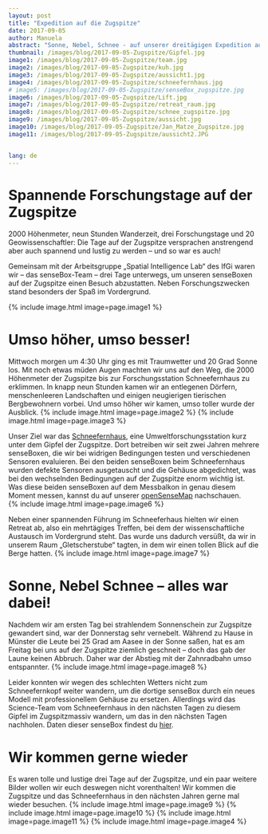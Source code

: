 ```yaml
---
layout: post
title: "Expedition auf die Zugspitze"
date: 2017-09-05
author: Manuela
abstract: "Sonne, Nebel, Schnee - auf unserer dreitägigen Expedition auf die Zugspitze war einfach alles dabei. Und der Spaß kam dabei nicht zu kurz."
thumbnail: /images/blog/2017-09-05-Zugspitze/Gipfel.jpg
image1: /images/blog/2017-09-05-Zugspitze/team.jpg
image2: /images/blog/2017-09-05-Zugspitze/kuh.jpg
image3: /images/blog/2017-09-05-Zugspitze/aussicht1.jpg
image4: /images/blog/2017-09-05-Zugspitze/schneefernhaus.jpg
# image5: /images/blog/2017-09-05-Zugspitze/senseBox_zugspitze.jpg
image6: /images/blog/2017-09-05-Zugspitze/Lift.jpg
image7: /images/blog/2017-09-05-Zugspitze/retreat_raum.jpg
image8: /images/blog/2017-09-05-Zugspitze/schnee_zugspitze.jpg
image9: /images/blog/2017-09-05-Zugspitze/aussicht.jpg
image10: /images/blog/2017-09-05-Zugspitze/Jan_Matze_Zugspitze.jpg
image11: /images/blog/2017-09-05-Zugspitze/aussicht2.JPG


lang: de
---
```

Spannende Forschungstage auf der Zugspitze
============
2000 Höhenmeter, neun Stunden Wanderzeit, drei Forschungstage und 20 Geowissenschaftler: Die Tage auf der Zugspitze versprachen anstrengend aber auch spannend und lustig zu werden – und so war es auch!

Gemeinsam mit der Arbeitsgruppe „Spatial Intelligence Lab“ des IfGi waren wir – das senseBox-Team – drei Tage unterwegs, um unseren senseBoxen auf der Zugspitze einen Besuch abzustatten. Neben Forschungszwecken stand besonders der Spaß im Vordergrund.

{% include image.html image=page.image1 %}


Umso höher, umso besser!
============
Mittwoch morgen um 4:30 Uhr ging es  mit Traumwetter und 20 Grad Sonne los. Mit noch etwas müden Augen machten wir uns auf den Weg, die 2000 Höhenmeter der Zugspitze bis zur Forschungsstation Schneefernhaus zu erklimmen. In knapp neun Stunden kamen wir an entlegenen Dörfern, menschenleeren Landschaften und einigen neugierigen tierischen Bergbewohnern vorbei. Und umso höher wir kamen, umso toller wurde der Ausblick.
{% include image.html image=page.image2 %}
{% include image.html image=page.image3 %}

Unser Ziel war das <a href="http://www.schneefernerhaus.de/startseite.html">Schneefernhaus</a>, eine Umweltforschungsstation kurz unter dem Gipfel der Zugspitze. Dort betreiben wir seit zwei Jahren mehrere senseBoxen, die wir bei widrigen Bedingungen testen und verschiedenen Sensoren evaluieren. Bei den beiden senseBoxen beim Schneefernhaus wurden defekte Sensoren ausgetauscht und die Gehäuse abgedichtet, was bei den wechselnden Bedingungen auf der Zugspitze enorm wichtig ist.  Was diese beiden senseBoxen auf dem Messbalkon in genau diesem Moment messen, kannst du auf unserer <a href="https://opensensemap.org/explore/55a3a864a807ade00fc7d5ce">openSenseMap</a> nachschauen.  
{% include image.html image=page.image6 %}

Neben einer spannenden Führung im Schneeferhaus hielten wir einen Retreat ab, also ein mehrtägiges Treffen, bei dem der wissenschaftliche Austausch im Vordergrund steht. Das wurde uns dadurch versüßt, da wir in unserem Raum „Gletscherstube“ tagten, in dem wir einen tollen Blick auf die Berge hatten.
{% include image.html image=page.image7 %}


Sonne, Nebel Schnee – alles war dabei!
============
Nachdem wir am ersten Tag bei strahlendem Sonnenschein zur Zugspitze gewandert sind, war der Donnerstag sehr vernebelt. Während zu Hause in Münster die Leute bei 25 Grad am Aasee in der Sonne saßen, hat es am Freitag bei uns auf der Zugspitze ziemlich geschneit – doch das gab der Laune keinen Abbruch. Daher war der Abstieg mit der Zahnradbahn umso entspannter.
{% include image.html image=page.image8 %}

Leider konnten wir wegen des schlechten Wetters nicht zum Schneefernkopf weiter wandern, um die dortige senseBox durch ein neues Modell mit professionellem Gehäuse zu ersetzen. Allerdings wird das Science-Team vom Schneefernhaus in den nächsten Tagen zu diesem Gipfel im Zugspitzmassiv wandern, um das in den nächsten Tagen nachholen. Daten dieser senseBox findest du <a href="https://opensensemap.org/explore/561ce8acb3de1fe005d3d7bf">hier</a>.

Wir kommen gerne wieder
============
Es waren tolle und lustige drei Tage auf der Zugspitze, und ein paar weitere Bilder wollen wir euch deswegen nicht vorenthalten! Wir kommen die Zugspitze und das Schneefernhaus in den nächsten Jahren gerne mal wieder besuchen.
{% include image.html image=page.image9 %}
{% include image.html image=page.image10 %}
{% include image.html image=page.image11 %}
{% include image.html image=page.image4 %}

